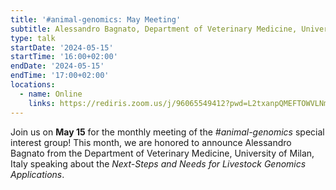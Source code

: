 ```yaml
---
title: '#animal-genomics: May Meeting'
subtitle: Alessandro Bagnato, Department of Veterinary Medicine, University of Milan, Italy
type: talk
startDate: '2024-05-15'
startTime: '16:00+02:00'
endDate: '2024-05-15'
endTime: '17:00+02:00'
locations:
  - name: Online
    links: https://rediris.zoom.us/j/96065549412?pwd=L2txanpQMEFTOWVLNmtIZyt6M3NnUT09
---
```


Join us on **May 15** for the monthly meeting of the _#animal-genomics_ special interest group!
This month, we are honored to announce Alessandro Bagnato from the Department of Veterinary Medicine, University of Milan, Italy speaking about the _Next-Steps and Needs for Livestock Genomics Applications_.

